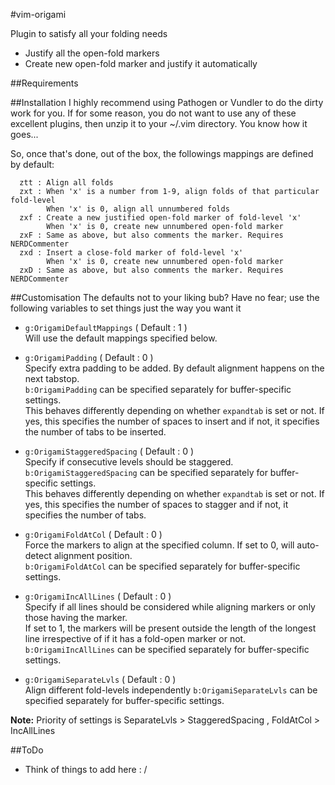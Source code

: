 #vim-origami

Plugin to satisfy all your folding needs
 * Justify all the open-fold markers
 * Create new open-fold marker and justify it automatically


##Requirements


##Installation
I highly recommend using Pathogen or Vundler to do the dirty work for you.
If for some reason, you do not want to use any of these excellent plugins, 
then unzip it to your ~/.vim directory. You know how it goes...  
  
So, once that's done, out of the box, the followings mappings are defined by default:  

````
  ztt : Align all folds  
  zxt : When 'x' is a number from 1-9, align folds of that particular fold-level  
        When 'x' is 0, align all unnumbered folds  
  zxf : Create a new justified open-fold marker of fold-level 'x'  
        When 'x' is 0, create new unnumbered open-fold marker  
  zxF : Same as above, but also comments the marker. Requires NERDCommenter  
  zxd : Insert a close-fold marker of fold-level 'x'
        When 'x' is 0, create new unnumbered open-fold marker  
  zxD : Same as above, but also comments the marker. Requires NERDCommenter  
````


##Customisation
The defaults not to your liking bub? Have no fear; use the following variables to set things just the way you want it  

* `g:OrigamiDefaultMappings` ( Default : 1 )  
  Will use the default mappings specified below.  

* `g:OrigamiPadding` ( Default : 0 )  
  Specify extra padding to be added. By default alignment happens on the next tabstop.  
  `b:OrigamiPadding` can be specified separately for buffer-specific settings.  
  This behaves differently depending on whether `expandtab` is set or not. If yes, 
  this specifies the number of spaces to insert and if not, it specifies the number of tabs to be inserted.

* `g:OrigamiStaggeredSpacing` ( Default : 0 )  
  Specify if consecutive levels should be staggered.  
  `b:OrigamiStaggeredSpacing` can be specified separately for buffer-specific settings.  
  This behaves differently depending on whether `expandtab` is set or not. If yes, 
  this specifies the number of spaces to stagger and if not, it specifies the number of tabs.  

* `g:OrigamiFoldAtCol` ( Default : 0 )  
  Force the markers to align at the specified column. If set to 0, will auto-detect alignment position.  
  `b:OrigamiFoldAtCol` can be specified separately for buffer-specific settings.  

* `g:OrigamiIncAllLines` ( Default : 0 )  
  Specify if all lines should be considered while aligning markers or only those having the marker.  
  If set to 1, the markers will be present outside the length of the longest line irrespective of if it has a fold-open marker or not.
  `b:OrigamiIncAllLines` can be specified separately for buffer-specific settings.  

* `g:OrigamiSeparateLvls` ( Default : 0 )  
  Align different fold-levels independently
  `b:OrigamiSeparateLvls` can be specified separately for buffer-specific settings.  
  
**Note:** Priority of settings is SeparateLvls > StaggeredSpacing , FoldAtCol > IncAllLines


##ToDo
 * Think of things to add here : /
